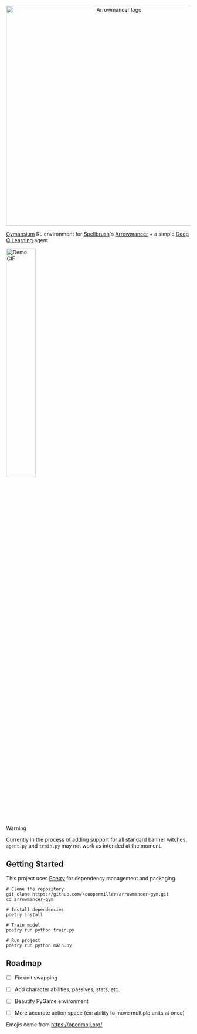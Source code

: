 <p align="center">
  <picture>
  <source media="(prefers-color-scheme: dark)" srcset="https://github.com/kcoopermiller/arrowmancer-gym/assets/44559144/4be53a84-8acd-49d9-a050-1da6af03fab5" width="600" >
  <img alt="Arrowmancer logo" src="https://github.com/kcoopermiller/arrowmancer-gym/assets/44559144/554c3ec7-defd-4fca-bdbb-993587d42d76" width="600"/>
  </picture> 
</p>

[Gymansium](https://github.com/Farama-Foundation/Gymnasium) RL environment for [Spellbrush](https://spellbrush.com/)'s [Arrowmancer](https://www.arrowmancer.com/) + a simple [Deep Q Learning](https://pytorch.org/tutorials/intermediate/reinforcement_q_learning.html#dqn-algorithm) agent

<img alt="Demo GIF" src="https://github.com/kcoopermiller/arrowmancer-gym/assets/44559144/adec638c-729d-4c72-9635-3cc7d346a5c4" width="40%" height="40%"/>

> [!WARNING]  
> Currently in the process of adding support for all standard banner witches. `agent.py` and `train.py` may not work as intended at the moment.

## Getting Started

This project uses [Poetry](https://python-poetry.org/) for dependency management and packaging.

```shell
# Clone the repository
git clone https://github.com/kcoopermiller/arrowmancer-gym.git
cd arrowmancer-gym

# Install dependencies
poetry install

# Train model
poetry run python train.py

# Run project
poetry run python main.py
```

## Roadmap
- [ ] Fix unit swapping
- [ ] Add character abilities, passives, stats, etc.
- [ ] Beautify PyGame environment
- [ ] More accurate action space (ex: ability to move multiple units at once)


Emojis come from https://openmoji.org/
